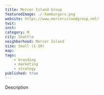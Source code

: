 ```yaml
---
title: Mercer Island Group
featuredImage: ./-hamburgers.png
website: https://www.mercerislandgroup.net/
twit: 
inst: 
category: M
city: Seattle
neighborhood: Mercer Island
size: Small (1-10)
map: 
tags:
    - branding
    - marketing
    - strategy
published: true
---
```


Description
